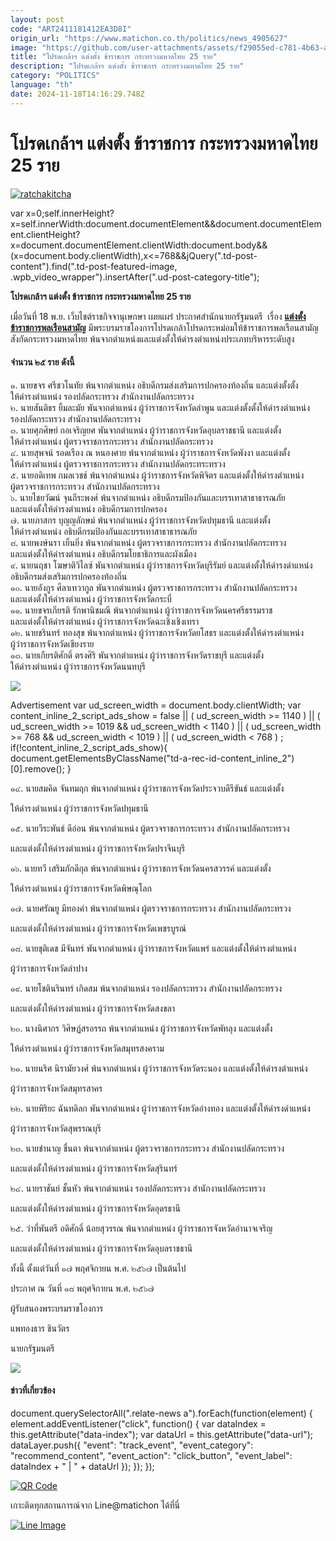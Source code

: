 ```yaml
---
layout: post
code: "ART2411181412EA3D8I"
origin_url: "https://www.matichon.co.th/politics/news_4905627"
image: "https://github.com/user-attachments/assets/f29055ed-c781-4b63-a346-0e2ac6d33f91"
title: "โปรดเกล้าฯ แต่งตั้ง ข้าราชการ กระทรวงมหาดไทย 25 ราย"
description: "โปรดเกล้าฯ แต่งตั้ง ข้าราชการ กระทรวงมหาดไทย 25 ราย"
category: "POLITICS"
language: "th"
date: 2024-11-18T14:16:29.748Z
---
```


# โปรดเกล้าฯ แต่งตั้ง ข้าราชการ กระทรวงมหาดไทย 25 ราย

[![ratchakitcha](https://www.matichon.co.th/wp-content/uploads/2024/03/รูปราชกิจจานุเบกษา.jpg "ratchakitcha")](https://www.matichon.co.th/wp-content/uploads/2024/03/รูปราชกิจจานุเบกษา.jpg)

var x=0;self.innerHeight?x=self.innerWidth:document.documentElement&&document.documentElement.clientHeight?x=document.documentElement.clientWidth:document.body&&(x=document.body.clientWidth),x<=768&&jQuery(".td-post-content").find(".td-post-featured-image, .wpb\_video\_wrapper").insertAfter(".ud-post-category-title");

**โปรดเกล้าฯ แต่งตั้ง ข้าราชการ กระทรวงมหาดไทย 25 ราย**

เมื่อวันที่ 18 พ.ย. เว็บไชต์ราชกิจจานุเษกษา เผยแผร่ ประกาศสำนักนายกรัฐมนตรี  เรื่อง [**แต่งตั้งข้าราชการพลเรือนสามัญ**](https://ratchakitcha.soc.go.th/documents/48535.pdf "https://ratchakitcha.soc.go.th/documents/48535.pdf") มีพระบรมราชโองการโปรดเกล้าโปรดกระหม่อมให้ข้าราชการพลเรือนสามัญ สังกัดกระทรวงมหาดไทย พ้นจากตำแหน่งและแต่งตั้งให้ดำรงตำแหน่งประเภทบริหารระดับสูง

#### จำนวน ๒๕ ราย ดังนี้

๑. นายขจร ศรีชวโนทัย พ้นจากตำแหน่ง อธิบดีกรมส่งเสริมการปกครองท้องถิ่น และแต่งตั้งตั้ง  
ให้ดำรงตำแหน่ง รองปลัดกระทรวง สำนักงานปลัดกระทรวง  
๒. นายสันติธร ยิ้มละมัย พันจากตำแหน่ง ผู้ว่าราชการจังหวัดลำพูน และแต่งตั้งตั้งให้ดำรงตำแหน่ง  
รองปลัดกระทรวง สำนักงานปลัดกระทรวง  
๓. นายศุภศิษย์ กอเจริญยศ พันจากตำแหน่ง ผู้ว่าราชการจังหวัดอุบลราชธานี และแต่งตั้ง  
ให้ดำรงตำแหน่ง ผู้ตรวจราชการกระทรวง สำนักงานปลัดกระทรวง  
๔. นายสุพจน์ รอดเรือง ณ หนองศาย พ้นจากตำแหน่ง ผู้ว่าราชการจังหวัดพังงา และแต่งตั้ง  
ให้ดำรงตำแหน่ง ผู้ตรวจราชการกระทรวง สำนักงานปลัดกระทระทรวง  
๕. นายอดิเทพ กมลเวชช์ พ้นจากตำแหน่ง ผู้ว่าราชการจังหวัดพิจิตร และแต่งตั้งให้ดำรงตำแหน่ง  
ผู้ตรวจราชการกระทรวง สำนักงานปลัดกระทรวง  
๖. นายไชยวัฒน์ จุนถีระพงศ์ พ้นจากตำแหน่ง อธิบดีกรมป้องกันและบรรเทาสาธาธารณภัย  
และแต่งตั้งให้ดำรงตำแหน่ง อธิบดีกรมการปกครอง  
๗. นายภาสกร บุญญลักษม์ พ้นจากตำแหน่ง ผู้ว่าราชการจังหวัดปทุมธานี และแต่งตั้ง  
ให้ดำรงตำแหน่ง อธิบดีกรมป้องกันและบรรเทาสาธาธารณภัย  
๘. นายพงษ์นรา เย็นยิ่ง พ้นจากตำแหน่ง ผู้ตรวจราชการกระทรวง สำนักงานปลัดกระทรวง  
และแต่งตั้งให้ดำรงตำแหน่ง อธิบดีกรมโยธาธิการและผังเมือง  
๙. นายนฤชา โฆษาติวิไลซ์ พันจากตำแหน่ง ผู้ว่าราชการจังหวัดบุรีรัมย์ และแต่งตั้งให้ดำรงดำแหน่ง  
อธิบดีกรมส่งเสริมการปกครองท้องถิ่น  
๑๐. นายอังกูร ศีลาเทวากูล พันจากตำแหน่ง ผู้ตรวจราชการกระทรวง สำนักงานปลัดกระทรวง  
และแต่งตั้งให้ดำรงตำแหน่ง ผู้ว่าราชการจังหวัดกระบี่  
๑๑. นายขจรเกียรติ รักพานิชมณี พ้นจากตำแหน่ง ผู้ว่าราชการจังหวัดนครศรีธรรมราช  
และแต่งตั้งให้ดำรงตำแหน่ง ผู้ว่าราชการจังหวัดฉะเชิงเชิงเทรา  
๑๒. นายชรินทร์ ทองสุข พ้นจากตำแหน่ง ผู้ว่าราชการจังหวัดยโสธร และแต่งตั้งให้ดำรงตำแหน่ง  
ผู้ว่าราชการจังหวัดเชียงราย  
๑๓. นายเกียรติศักดิ์ ตรงศิริ พันจากตำแหน่ง ผู้ว่าราชการจังหวัดราชบุรี และแต่งตั้ง  
ให้ดำรงตำแหน่ง ผู้ว่าราชการจังหวัดนนทบุรี

![](https://www.matichon.co.th/wp-content/uploads/2024/11/35-1.jpg)

Advertisement var ud\_screen\_width = document.body.clientWidth; var content\_inline\_2\_script\_ads\_show = false || ( ud\_screen\_width >= 1140 ) || ( ud\_screen\_width >= 1019 && ud\_screen\_width < 1140 ) || ( ud\_screen\_width >= 768 && ud\_screen\_width < 1019 ) || ( ud\_screen\_width < 768 ) ; if(!content\_inline\_2\_script\_ads\_show){ document.getElementsByClassName("td-a-rec-id-content\_inline\_2")\[0\].remove(); }

๑๔. นายสมคิด จันทมฤก พ้นจากตำแหน่ง ผู้ว่าราชการจังหวัดประจวบดีรีขันธ์ และแต่งตั้ง

ให้ดำรงตำแหน่ง ผู้ว่าราชการจังหวัดปทุมธานี

๑๕. นายวีระพันธ์ ดีอ่อน พ้นจากตำแหน่ง ผู้ตรวจราชการกระทรวง สำนักงานปลัดกระทรวง

และแต่งตั้งให้ดำรงตำแหน่ง ผู้ว่าราชการจังหวัดปราจีนบุรี

๑๖. นายทวี เสริมภักดีกุล พ้นจากตำแหน่ง ผู้ว่าราชการจังหวัดนครสวรรค์ และแต่งตั้ง

ให้ดำรงตำแหน่ง ผู้ว่าราชการจังหวัดพิษณุโลก

๑๗. นายศรัณยู มีทองคำ พ้นจากตำแหน่ง ผู้ตรวจราชการกระทรวง สำนักงานปลัดกระทรวง

และแต่งตั้งให้ดำรงตำแหน่ง ผู้ว่าราชการจังหวัดเพชรบูรณ์

๑๘. นายชุติเดช มีจันทร์ พันจากตำแหน่ง ผู้ว่าราชการจังหวัดแพร่ และแต่งตั้งให้ดำรงตำแหน่ง

ผู้ว่าราชการจังหวัดลำปาง

๑๙. นายโชตินรินทร์ เกิดสม พ้นจากตำแหน่ง รองปลัดกระทรวง สำนักงานปลัดกระทรวง

และแต่งตั้งให้ดำรงตำแหน่ง ผู้ว่าราชการจังหวัดสงขลา

๒๐. นางนิศากร วิศิษฏ์สรอรรถ พ้นจากตำแหน่ง ผู้ว่าราชการจังหวัดพัทลุง และแต่งตั้ง

ให้ดำรงตำแหน่ง ผู้ว่าราชการจังหวัดสมุทรสงคราม

๒๑. นายนริศ นิรามัยวงศ์ พ้นจากตำแหน่ง ผู้ว่าราชการจังหวัดระนอง และแต่งตั้งให้ดำรงตำแหน่ง

ผู้ว่าราชการจังหวัดสมุทรสาคร

๒๒. นายพิริยะ ฉันทดิลก พันจากตำแหน่ง ผู้ว่าราชการจังหวัดอ่างทอง และแต่งตั้งให้ดำรงดำแหน่ง

ผู้ว่าราชการจังหวัดสุพรรณบุรี

๒๓. นายชำนาญ ชื่นตา พ้นจากตำแหน่ง ผู้ตรวจราชการกระทรวง สำนักงานปลัดกระทรวง

และแต่งตั้งให้ดำรงตำแหน่ง ผู้ว่าราชการจังหวัดสุรินทร์

๒๔. นายราชันย์ ชั้นหัว พ้นจากตำแหน่ง รองปลัดกระทรวง สำนักงานปลัดกระทรวง

และแต่งตั้งให้ดำรงตำแหน่ง ผู้ว่าราชการจังหวัดอุดรธานี

๒๕. ว่าที่พันตรี อดิศักดิ์ น้อยสุวรรณ พ้นจากตำแหน่ง ผู้ว่าราชการจังหวัดอำนาจเจริญ

และแต่งตั้งให้ดำรงตำแหน่ง ผู้ว่าราชการจังหวัดอุบลราชธานี

ทั้งนี้ ตั้งแต่วันที่ ๑๗ พฤศจิกายน พ.ศ. ๒๕๖๗ เป็นต้นไป

ประกาศ ณ วันที่ ๑๘ พฤศจิกายน พ.ศ. ๒๕๖๗

ผู้รับสนองพระบรมราชโองการ

แพทองธาร ชินวัตร

นายกรัฐมนตรี

![](https://www.matichon.co.th/wp-content/uploads/2024/11/unnamed-file-11.jpg)

#### ข่าวที่เกี่ยวข้อง

document.querySelectorAll(".relate-news a").forEach(function(element) { element.addEventListener("click", function() { var dataIndex = this.getAttribute("data-index"); var dataUrl = this.getAttribute("data-url"); dataLayer.push({ "event": "track\_event", "event\_category": "recommend\_content", "event\_action": "click\_button", "event\_label": dataIndex + " | " + dataUrl }); }); });

[![QR Code](https://www.matichon.co.th/wp-content/uploads/2023/07/wob1371z.jpg)](https://lin.ee/ht0nDxX)

เกาะติดทุกสถานการณ์จาก Line@matichon ได้ที่นี่

[![Line Image](https://www.matichon.co.th/wp-content/uploads/2023/07/th.png)](https://lin.ee/ht0nDxX)